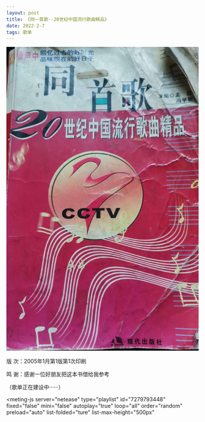 ```yaml
---
layout: post
title: 《同一首歌--20世纪中国流行歌曲精品》
date: 2022-2-7
tags: 歌单
---
```


![](/img/cpop20s.jpg)

版 次：2005年1月第1版第1次印刷

鸣 谢：感谢一位好朋友把这本书借给我参考

（歌单正在建设中······）

<style>
    @import url(https://cdn.jsdelivr.net/npm/aplayer/dist/APlayer.min.css);
</style>
<script src="https://cdn.jsdelivr.net/npm/aplayer/dist/APlayer.min.js"></script>
<script src="https://cdn.jsdelivr.net/npm/meting@2.0.1/dist/Meting.min.js"></script>
<meting-js 
	server="netease" 
	type="playlist" 
	id="7279793448"
	fixed="false"
	mini="false"
	autoplay="true"
	loop="all"
	order="random"
	preload="auto"
	list-folded="ture"
	list-max-height="500px" 

></meting-js>